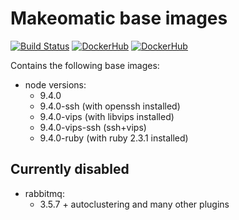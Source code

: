# Makeomatic base images

[![Build Status](https://travis-ci.org/makeomatic/alpine-node.svg?branch=master)](https://travis-ci.org/makeomatic/alpine-node)
[![DockerHub](https://img.shields.io/badge/docker-available-blue.svg)](https://hub.docker.com/r/makeomatic/node)
[![DockerHub](https://img.shields.io/docker/pulls/makeomatic/node.svg)](https://hub.docker.com/r/makeomatic/node)

Contains the following base images:

* node versions:
  - 9.4.0
  - 9.4.0-ssh (with openssh installed)
  - 9.4.0-vips (with libvips installed)
  - 9.4.0-vips-ssh (ssh+vips)
  - 9.4.0-ruby (with ruby 2.3.1 installed)

## Currently disabled

* rabbitmq:
  - 3.5.7 + autoclustering and many other plugins
